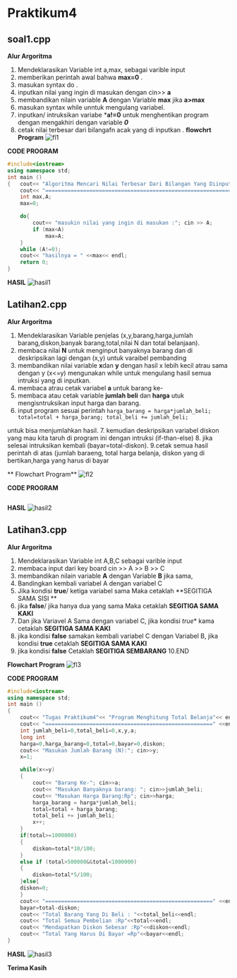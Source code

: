 # Praktikum4

## soal1.cpp 

**Alur Argoritma**
1. Mendeklarasikan Variable int a,max, sebagai varible input
2. memberikan perintah awal bahwa **max=0** .
3. masukan syntax do .
4. inputkan nilai yang ingin di masukan dengan cin>> **a**
5. membandikan nilain variable **A** dengan Variable **max** jika **a>max** 
6. masukan syntax while unntuk mengulang variabel.
7. inputkan/ intruksikan variabe ***a!=0** untuk menghentikan program dengan mengakhiri dengan variable ***0***
8. cetak nilai terbesar dari bilangafn acak yang di inputkan .
**flowchrt Program**
![fl1](https://github.com/Isrohdyt18/praktikum4/blob/master/Flowchart1.jpg)

**CODE PROGRAM**
```c++
#include<iostream>
using namespace std;
int main ()
{   cout<< "Algoritma Mencari Nilai Terbesar Dari Bilangan Yang Diinputkan"<<endl;
    cout<< "=============================================================="<<endl;
    int max,A;
    max=0;

    do{
        cout<< "masukin nilai yang ingin di masukan :"; cin >> A;
        if (max<A)
            max=A;
    }
    while (A!=0);
    cout<< "hasilnya = " <<max<< endl;
    return 0;
}
```
**HASIL**
![hasil1](https://github.com/Isrohdyt18/praktikum4/blob/master/hasil%20coding1.png)

## Latihan2.cpp 

**Alur Argoritma**
1. Mendeklarasikan Variable penjelas (x,y,barang,harga,jumlah barang,diskon,banyak barang,total,nilai N dan total belanjaan).
2. membaca nilai **N** untuk menginput banyaknya barang dan di deskripsikan lagi dengan (x,y) untuk varaibel pembanding
3. membandikan nilai variable **x**dan **y** dengan hasil x lebih kecil atrau sama dengan y (x<=y) mengunakan while untuk mengulang hasil semua intruksi yang di inputkan.
4. membaca atrau cetak variabel **a** untuk barang ke-
5. membaca atau cetak variable **jumlah beli** dan **harga** utuk mengisntruksikan input harga dan barang.
6. input program sesuai perintah 
        ```harga_barang = harga*jumlah_beli;
           total=total + harga_barang;
           total_beli += jumlah_beli;``` 

untuk bisa menjumlahkan hasil.
7. kemudian deskripsikan variabel diskon yang mau kita taruh di program ini dengan intruksi (if-than-else)
8. jika selesai intruksikan kembali (bayar=total-diskon).
9.cetak semua hasil perintah di atas (jumlah baraeng, total harga belanja, diskon yang di bertikan,harga yang harus di bayar 

** Flowchart Program**
![fl2](https://github.com/Isrohdyt18/praktikum4/blob/master/Flowchart2.jpeg)

**CODE PROGRAM**
```c++
```
**HASIL**
![hasil2](https://github.com/Isrohdyt18/praktikum4/blob/master/hasil%20coding2.png)


## Latihan3.cpp 

**Alur Argoritma**
1. Mendeklarasikan Variable int A,B,C sebagai varible input
2. membaca input dari key board  cin >> A >> B >> C
3. membandikan nilain variable **A** dengan Variable **B** jika sama,  
4. Bandingkan kembali variabel A dengan variabel C  
5. Jika kondisi **true**/ ketiga variabel sama Maka cetaklah  **SEGITIGA SAMA SISI **
6. jika **false**/ jika hanya dua yang sama Maka cetaklah **SEGITIGA SAMA KAKI**
7. Dan jika Variavel A Sama dengan variabel C, jika kondisi *true** kama cetaklah **SEGITIGA SAMA KAKI**
8. jika kondisi **false** samakan kembali variabel C dengan Variabel B, jika kondisi **true** cetaklah **SEGITIGA SAMA KAKI**
9. jika kondisi **false** Cetaklah **SEGITIGA SEMBARANG**
10.END


**Flowchart Program**
![fl3](https://raw.githubusercontent.com/Amirul29/praktikum3/master/LAT3.jpg)

**CODE PROGRAM**
```c++
#include<iostream>
using namespace std;
int main ()
{
    cout<< "Tugas Praktikum4"<< "Program Menghitung Total Belanja"<< endl;
    cout<< "=====================================================" <<endl;
    int jumlah_beli=0,total_beli=0,x,y,a;
    long int
    harga=0,harga_barang=0,total=0,bayar=0,diskon;
    cout<< "Masukan Jumlah Barang (N):"; cin>>y;
    x=1;

    while(x<=y)
    {
        cout<< "Barang Ke-"; cin>>a;
        cout<< "Masukan Banyaknya barang: "; cin>>jumlah_beli;
        cout<< "Masukan Harga Barang:Rp"; cin>>harga;
        harga_barang = harga*jumlah_beli;
        total=total + harga_barang;
        total_beli += jumlah_beli;
        x++;
    }
    if(total>=1000000)
    {
        diskon=total*10/100;
    }
    else if (total>500000&&total<1000000)
    {
        diskon=total*5/100;
    }else{
    diskon=0;
    }
    cout<< "=====================================================" <<endl;
    bayar=total-diskon;
    cout<< "Total Barang Yang Di Beli : "<<total_beli<<endl;
    cout<< "Total Semua Pembelian :Rp"<<total<<endl;
    cout<< "Mendapatkan Diskon Sebesar :Rp"<<diskon<<endl;
    cout<< "Total Yang Harus Di Bayar =Rp"<<bayar<<endl;
}

```

**HASIL**
![hasil3](https://raw.githubusercontent.com/Amirul29/praktikum3/master/hasil3.png)

**Terima Kasih**
